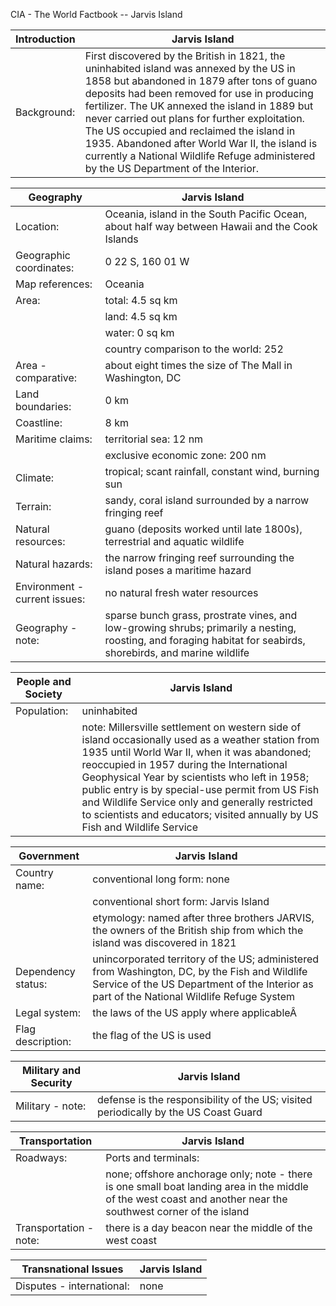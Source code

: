 CIA - The World Factbook -- Jarvis Island

| Introduction | Jarvis Island |
| --- | --- |
| Background: | First discovered by the British in 1821, the uninhabited island was annexed by the US in 1858 but abandoned in 1879 after tons of guano deposits had been removed for use in producing fertilizer. The UK annexed the island in 1889 but never carried out plans for further exploitation. The US occupied and reclaimed the island in 1935. Abandoned after World War II, the island is currently a National Wildlife Refuge administered by the US Department of the Interior. |

| Geography | Jarvis Island |
| --- | --- |
| Location: | Oceania, island in the South Pacific Ocean, about half way between Hawaii and the Cook Islands |
| Geographic coordinates: | 0 22 S, 160 01 W |
| Map references: | Oceania |
| Area: | total: 4.5 sq km |
| | land: 4.5 sq km |
| | water: 0 sq km |
| | country comparison to the world: 252 |
| Area - comparative: | about eight times the size of The Mall in Washington, DC |
| Land boundaries: | 0 km |
| Coastline: | 8 km |
| Maritime claims: | territorial sea: 12 nm |
| | exclusive economic zone: 200 nm |
| Climate: | tropical; scant rainfall, constant wind, burning sun |
| Terrain: | sandy, coral island surrounded by a narrow fringing reef |
| Natural resources: | guano (deposits worked until late 1800s), terrestrial and aquatic wildlife |
| Natural hazards: | the narrow fringing reef surrounding the island poses a maritime hazard |
| Environment - current issues: | no natural fresh water resources |
| Geography - note: | sparse bunch grass, prostrate vines, and low-growing shrubs; primarily a nesting, roosting, and foraging habitat for seabirds, shorebirds, and marine wildlife |

| People and Society | Jarvis Island |
| --- | --- |
| Population: | uninhabited |
| | note: Millersville settlement on western side of island occasionally used as a weather station from 1935 until World War II, when it was abandoned; reoccupied in 1957 during the International Geophysical Year by scientists who left in 1958; public entry is by special-use permit from US Fish and Wildlife Service only and generally restricted to scientists and educators; visited annually by US Fish and Wildlife Service |

| Government | Jarvis Island |
| --- | --- |
| Country name: | conventional long form: none |
| | conventional short form: Jarvis Island |
| | etymology: named after three brothers JARVIS, the owners of the British ship from which the island was discovered in 1821 |
| Dependency status: | unincorporated territory of the US; administered from Washington, DC, by the Fish and Wildlife Service of the US Department of the Interior as part of the National Wildlife Refuge System |
| Legal system: | the laws of the US apply where applicableÂ  |
| Flag description: | the flag of the US is used |

| Military and Security | Jarvis Island |
| --- | --- |
| Military - note: | defense is the responsibility of the US; visited periodically by the US Coast Guard |

| Transportation | Jarvis Island |
| --- | --- |
| Roadways: | Ports and terminals: |
| | none; offshore anchorage only; note - there is one small boat landing area in the middle of the west coast and another near the southwest corner of the island |
| Transportation - note: | there is a day beacon near the middle of the west coast |

| Transnational Issues | Jarvis Island |
| --- | --- |
| Disputes - international: | none |

